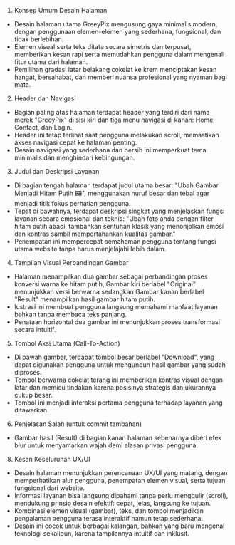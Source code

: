 1. Konsep Umum Desain Halaman
-	Desain halaman utama GreeyPix mengusung gaya minimalis modern, dengan penggunaan elemen-elemen yang sederhana, fungsional, dan tidak berlebihan.
-	Elemen visual serta teks ditata secara simetris dan terpusat, memberikan kesan rapi serta memudahkan pengguna dalam mengenali fitur utama dari halaman.
-	Pemilihan gradasi latar belakang cokelat ke krem menciptakan kesan hangat, bersahabat, dan memberi nuansa profesional yang nyaman bagi mata.

2. Header dan Navigasi
- Bagian paling atas halaman terdapat header yang terdiri dari nama merek "GreeyPix" di sisi kiri dan tiga menu navigasi di kanan: Home, Contact, dan Login.
- Header ini tetap terlihat saat pengguna melakukan scroll, memastikan akses navigasi cepat ke halaman penting.
- Desain navigasi yang sederhana dan bersih ini memperkuat tema minimalis dan menghindari kebingungan.

3. Judul dan Deskripsi Layanan
- Di bagian tengah halaman terdapat judul utama besar:
"Ubah Gambar Menjadi Hitam Putih 🖼️", menggunakan huruf besar dan tebal agar menjadi titik fokus perhatian pengguna.
- Tepat di bawahnya, terdapat deskripsi singkat yang menjelaskan fungsi layanan secara emosional dan teknis:
"Ubah foto anda dengan filter hitam putih abadi, tambahkan sentuhan klasik yang menonjolkan emosi dan kontras sambil mempertahankan kualitas gambar."
- Penempatan ini mempercepat pemahaman pengguna tentang fungsi utama website tanpa harus menjelajahi lebih dalam.

4. Tampilan Visual Perbandingan Gambar
- Halaman menampilkan dua gambar sebagai perbandingan proses konversi warna ke hitam putih, Gambar kiri berlabel "Original" menunjukkan versi berwarna sedangkan Gambar kanan berlabel "Result" menampilkan hasil gambar hitam putih.
- lustrasi ini membuat pengguna langsung memahami manfaat layanan bahkan tanpa membaca teks panjang.
- Penataan horizontal dua gambar ini menunjukkan proses transformasi secara intuitif.

5. Tombol Aksi Utama (Call-To-Action)
- Di bawah gambar, terdapat tombol besar berlabel "Download", yang dapat digunakan pengguna untuk mengunduh hasil gambar yang sudah diproses.
- Tombol berwarna cokelat terang ini memberikan kontras visual dengan latar dan memicu tindakan karena posisinya strategis dan ukurannya cukup besar.
- Tombol ini menjadi interaksi pertama pengguna terhadap layanan yang ditawarkan.

6. Penjelasan Salah (untuk commit tambahan) 
- Gambar hasil (Result) di bagian kanan halaman sebenarnya diberi efek blur untuk menyamarkan wajah demi alasan privasi pengguna.

8. Kesan Keseluruhan UX/UI
- Desain halaman menunjukkan perencanaan UX/UI yang matang, dengan memperhatikan alur pengguna, penempatan elemen visual, serta tujuan fungsional dari website.
- Informasi layanan bisa langsung dipahami tanpa perlu menggulir (scroll), mendukung prinsip desain efektif: cepat, jelas, langsung ke tujuan.
- Kombinasi elemen visual (gambar), teks, dan tombol menjadikan pengalaman pengguna terasa interaktif namun tetap sederhana.
- Desain ini cocok untuk berbagai kalangan, bahkan yang baru mengenal teknologi sekalipun, karena tampilannya intuitif dan inklusif.










